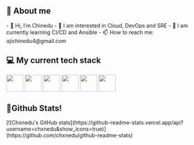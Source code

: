 <h2> 🧐 About me </h2>
- 👋 Hi, I’m Chinedu
- 🤔 I am interested in Cloud, DevOps and SRE
- 🌱 I am currently learning CI/CD and Ansible
- 📫 How to reach me: ojichinedu4@gmail.com

<h2>💻 My current tech stack </h2>
<p>
<img src="https://cdn.jsdelivr.net/gh/devicons/devicon/icons/git/git-original.svg" height="45" width="45" />
<img src="https://cdn.jsdelivr.net/gh/devicons/devicon/icons/linux/linux-original.svg" height="45" width="45" />
<img src="https://cdn.jsdelivr.net/gh/devicons/devicon/icons/amazonwebservices/amazonwebservices-original.svg" height="45" width="45"/>
<img src="https://cdn.jsdelivr.net/gh/devicons/devicon/icons/docker/docker-original.svg" height="45" width="45" />
<img src="https://cdn.jsdelivr.net/gh/devicons/devicon/icons/kubernetes/kubernetes-plain.svg" height="45" width="45" />
<img src="https://cdn.jsdelivr.net/gh/devicons/devicon/icons/jenkins/jenkins-original.svg" height="45" width="45" />
</p>

<h2> 🤖Github Stats! </h2>
[![Chxnedu's GitHub stats](https://github-readme-stats.vercel.app/api?username=chxnedu&show_icons=true)](https://github.com/chxnedu/github-readme-stats)
